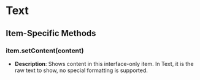 # Text
<TableOfContents />

## Item-Specific Methods

### item.setContent(content)

- **Description**: Shows content in this interface-only item. In Text, it is the raw text to show, no special formatting
  is supported.


<!--@include: ./common/functions.md -->
<!--@include: ./common/event_objects.md -->


<!--@include: ./common/events.md -->
